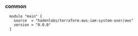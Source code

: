 <!-- Space: Projects -->
<!-- Parent: TerraformAwsIamSystemUser -->
<!-- Title: Examples TerraformAwsIamSystemUser -->

<!-- Label: Examples -->
<!-- Include: ./../disclaimer.md -->
<!-- Include: ac:toc -->

### common

```hcl
  module "main" {
    source  = "hadenlabs/terraform-aws-iam-system-user/aws"
    version = "0.0.0"
  }
```
